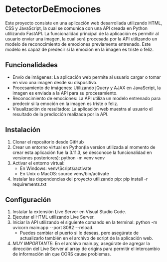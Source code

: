 # DetectorDeEmociones

Este proyecto consiste en una aplicación web desarrollada utilizando HTML, CSS y JavaScript, la cual se comunica con una API creada en Python utilizando FastAPI. La funcionalidad principal de la aplicación es permitir al usuario enviar una imagen, la cual será procesada por la API utilizando un modelo de reconocimiento de emociones previamente entrenado. Este modelo es capaz de predecir si la emoción en la imagen es triste o feliz.

## Funcionalidades

- Envío de imágenes: La aplicación web permite al usuario cargar o tomar en vivo una imagen desde su dispositivo.
- Procesamiento de imágenes: Utilizando jQuery y AJAX en JavaScript, la imagen es enviada a la API para su procesamiento.
- Reconocimiento de emociones: La API utiliza un modelo entrenado para predecir si la emoción en la imagen es triste o feliz.
- Visualización de resultados: La aplicación web muestra al usuario el resultado de la predicción realizada por la API.

## Instalación

1. Clonar el repositorio desde GitHub
2. Crear un entorno virtual en Python(la version utilizada al momento de crear esta aplicación fue la 3.11.3, se desconoce la funcionalidad en versiones posteriores): python -m venv venv
3. Activar el entorno virtual:
   - En Windows: venv\Scripts\activate
   - En Unix o MacOS: source venv/bin/activate
4. Instalar las dependencias del proyecto utilizando pip: pip install -r requirements.txt

## Configuración

1. Instalar la extensión Live Server en Visual Studio Code.
2. Ejecutar el HTML utilizando Live Server.
3. Iniciar la API utilizando el siguiente comando en la terminal: python -m uvicorn main:app --port 8082 --reload.
   - Puedes cambiar el puerto si lo deseas, pero asegúrate de actualizarlo también en el archivo de script de la aplicación web.
4. *MUY IMPORTANTE*: En el archivo main.py, asegúrate de agregar la dirección del Live Server al array de origins para permitir el intercambio de información sin que CORS cause problemas.
